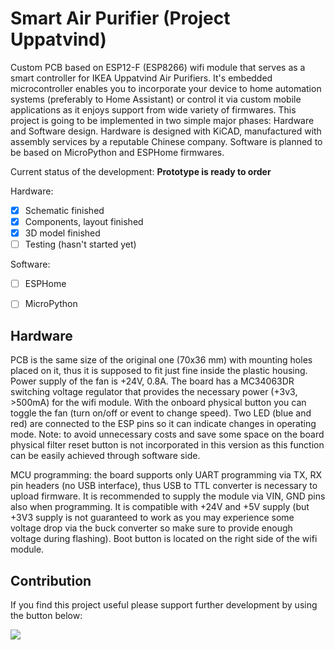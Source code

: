 # Smart Air Purifier (Project Uppatvind)
Custom PCB based on ESP12-F (ESP8266) wifi module that serves as a smart controller for IKEA Uppatvind Air Purifiers. It's embedded microcontroller enables you to incorporate your device to home automation systems (preferably to Home Assistant) or control it via custom mobile applications as it enjoys support from wide variety of firmwares. This project is going to be implemented in two simple major phases: Hardware and Software design. Hardware is designed with KiCAD, manufactured with assembly services by a reputable Chinese company. Software is planned to be based on MicroPython and ESPHome firmwares.

Current status of the development: **Prototype is ready to order**

Hardware: 
* [x] Schematic finished
* [x] Components, layout finished
* [x] 3D model finished
* [ ] Testing (hasn't started yet)

Software:
* [ ] ESPHome
* [ ] MicroPython


## Hardware

PCB is the same size of the original one (70x36 mm) with mounting holes placed on it, thus it is supposed to fit just fine inside the plastic housing. Power supply of the fan is +24V, 0.8A. The board has a MC34063DR switching voltage regulator that provides the necessary power (+3v3, >500mA) for the wifi module. With the onboard physical button you can toggle the fan (turn on/off or event to change speed). Two LED (blue and red) are connected to the ESP pins so it can indicate changes in operating mode. Note: to avoid unnecessary costs and save some space on the board physical filter reset button is not incorporated in this version as this function can be easily achieved through software side. 

MCU programming: the board supports only UART programming via TX, RX pin headers (no USB interface), thus USB to TTL converter is necessary to upload firmware. It is recommended to supply the module via VIN, GND pins also when programming. It is compatible with +24V and +5V supply (but +3V3 supply is not guaranteed to work as you may experience some voltage drop via the buck converter so make sure to provide enough voltage during flashing). Boot button is located on the right side of the wifi module.


## Contribution

If you find this project useful please support further development by using the button below:

<a href="https://www.buymeacoffee.com/gergohorvath"><img src="https://img.buymeacoffee.com/button-api/?text=Buy me a coffee&emoji=&slug=gergohorvath&button_colour=FFDD00&font_colour=000000&font_family=Cookie&outline_colour=000000&coffee_colour=ffffff" /></a>
